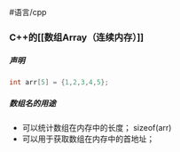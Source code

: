 #语言/cpp
### C++的[[数组Array（连续内存）]]
##### 声明
```cpp
int arr[5] = {1,2,3,4,5};
```
##### 数组名的用途
-   可以统计数组在内存中的长度； sizeof(arr)
-   可以用于获取数组在内存中的首地址；

